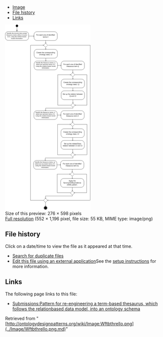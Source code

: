 * [Image](../Image/Wftbthrello.png.md#file)
* [File history](../Image/Wftbthrello.png.md#filehistory)
* [Links](../Image/Wftbthrello.png.md#filelinks)

[![Image:Wftbthrello.png](../images/thumb/4/40/Wftbthrello.png/276px-Wftbthrello.png)](../../images/4/40/Wftbthrello.png)  
Size of this preview: 276 × 598 pixels  
[Full resolution](../../images/4/40/Wftbthrello.png)‎ (552 × 1,196 pixel, file size: 55 KB, MIME type: image/png)

## File history

Click on a date/time to view the file as it appeared at that time.



  
* [Search for duplicate files](http://ontologydesignpatterns.org/wiki/Special:FileDuplicateSearch/Wftbthrello.png "Special:FileDuplicateSearch/Wftbthrello.png")
* [Edit this file using an external application](http://ontologydesignpatterns.org/wiki/index.php?title=Image:Wftbthrello.png&action=edit&externaledit=true&mode=file "Image:Wftbthrello.png")See the [setup instructions](http://www.mediawiki.org/wiki/Manual:External_editors "http://www.mediawiki.org/wiki/Manual:External_editors") for more information.

## Links



The following page links to this file:


* [Submissions:Pattern for re-engineering a term-based thesaurus, which follows the relationbased data model, into an ontology schema](../Submissions/Pattern_for_re-engineering_a_term-based_thesaurus,_which_follows_the_relationbased_data_model,_into_an_ontology_schema.md "Submissions:Pattern for re-engineering a term-based thesaurus, which follows the relationbased data model, into an ontology schema")


Retrieved from "[http://ontologydesignpatterns.org/wiki/Image:Wftbthrello.png](../Image/Wftbthrello.png.md)"